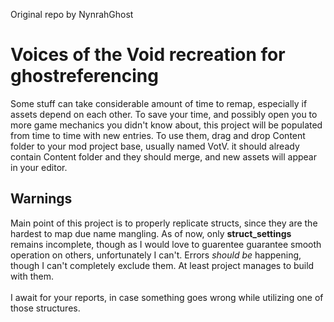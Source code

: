 Original repo by NynrahGhost

# Voices of the Void recreation for ghostreferencing 
Some stuff can take considerable amount of time to remap, especially if assets depend on each other. To save your time, and possibly open you to more game mechanics you didn't know about, this project will be populated from time to time with new entries.</li></li>
To use them, drag and drop Content folder to your mod project base, usually named VotV. it should already contain Content folder and they should merge, and new assets will appear in your editor.

## Warnings

Main point of this project is to properly replicate structs, since they are the hardest to map due name mangling. As of now, only **struct_settings** remains incomplete, though as I would love to guarentee guarantee smooth operation on others, unfortunately I can't. Errors *should be* happening, though I can't completely exclude them. At least project manages to build with them. 
<br/><br/>I await for your reports, in case something goes wrong while utilizing one of those structures.
